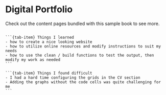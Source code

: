 # Digital Portfolio

Check out the content pages bundled with this sample book to see more.

```{tableofcontents} 
```

````{tab-set}
```{tab-item} Things I learned
- how to create a nice looking website 
- how to utilize online resources and modify instructions to suit my needs
- how to use the clean / build functions to test the output, then modify my work as needed
```

```{tab-item} Things I found difficult
- I had a hard time configuring the grids in the CV section
- Adding the graphs without the code cells was quite challenging for me 
```
````
